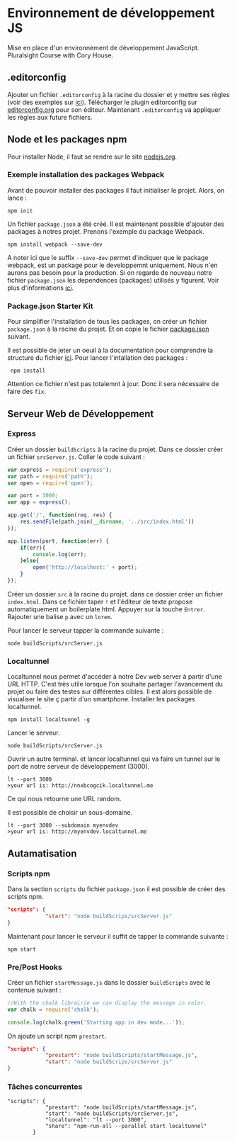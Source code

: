 # Environnement de développement JS
Mise en place d'un environnement de développement JavaScript.
Pluralsight Course with Cory House.
## .editorconfig
Ajouter un fichier `.editorconfig` à la racine du dossier et y mettre ses règles (voir des exemples sur [ici](https://editorconfig.org/#example-file "ici")).
Télécharger le plugin editorconfig sur [editorconfig.org](https://editorconfig.org/#download "editorconfig.org") pour son éditeur.
Maintenant `.editorconfig` va appliquer les règles aux future fichiers.
## Node et les packages npm
Pour installer Node, il faut se rendre sur le site [nodejs.org](https://nodejs.org/en/ "nodejs.org").
### Exemple installation des packages Webpack
Avant de pouvoir installer des packages il faut initialiser le projet. Alors, on lance :
```
npm init
```
Un fichier `package.json` a été créé.
Il est maintenant possible d'ajouter des packages à notres projet. Prenons l'exemple du package Webpack.
```
npm install webpack --save-dev
```
A noter ici que le suffix `--save-dev` permet d'indiquer que le package webpack, est un package pour le developpemnt uniquement. Nous n'en aurons pas besoin pour la production.
Si on regarde de nouveau notre fichier `package.json` les dependences (packages) utilisés y figurent. Voir plus d'informations [ici](https://www.youtube.com/watch?v=GU-2T7k9NfI "ici").
### Package.json Starter Kit
Pour simplifier l'installation de tous les packages, on créer un fichier `package.json` à la racine du projet. Et on copie le fichier [package.json](http://https://gist.github.com/coryhouse/29bd1029b623beb4c7f79b748dcba844 "package.json") suivant.

Il est possible de jeter un oeuil à la documentation pour comprendre la structure du fichier [ici](http:/https://docs.npmjs.com/files/package.json#devdependencies/ "ici").
 Pour lancer l'intallation des packages :

     npm install
 
 Attention ce fichier n'est pas totalemnt à jour. Donc il sera nécessaire de faire des `fix`.
## Serveur Web de Développement
### Express
Créer un dossier `buildScripts` à la racine du projet. Dans ce dossier créer un fichier `srcServer.js`.
Coller le code suivant :
```javascript
var express = require('express');
var path = require('path');
var open = require('open');

var port = 3000;
var app = express();

app.get('/', function(req, res) {
    res.sendFile(path.join(__dirname, '../src/index.html'))
});

app.listen(port, function(err) {
    if(err){
        console.log(err);
    }else{
        open('http://localhost:' + port);
    }
});
```
Créer un dossier `src` à la racine du projet. dans ce dossier créer un fichier `index.html`. Dans ce fichier taper `!` et l'éditeur de texte propose automatiquement un boilerplate html. Appuyer sur la touche `Entrer`. Rajouter une balise `p` avec un `lorem`.

Pour lancer le serveur tapper la commande suivante :

    node buildScripts/srcServer.js
### Localtunnel
Localtunnel nous permet d'accéder à notre Dev web server à partir d'une URL HTTP.
C'est très utile lorsque l'on souhaite partager l'avancement du projet ou faire des testes sur différentes cibles. Il est alors possible de visualiser le site ç partir d'un smartphone.
Installer les packages localtunnel.
```
npm install localtunnel -g
```
Lancer le serveur.
```
node buildScripts/srcServer.js
```
Ouvrir un autre terminal. et lancer localtunnel qui va faire un tunnel sur le port de notre serveur de développement (3000).
```
lt --port 3000
>your url is: http://nnxbcogcik.localtunnel.me
```
Ce qui nous retourne une URL random.

Il est possible de choisir un sous-domaine.
```
lt --port 3000 --subdomain myenvdev
>your url is: http://myenvdev.localtunnel.me
```
## Autamatisation
### Scripts npm
Dans la section `scripts` du fichier `package.json` il est possible de créer des scripts npm.
```json
"scripts": {
			"start": "node buildScrips/srcServer.js"
}
```
Maintenant pour lancer le serveur il suffit de tapper la commande suivante :
```
npm start
```
### Pre/Post Hooks
Créer un fichier `startMessage.js` dans le dossier `buildScripts` avec le contenue suivant :
```javascript
//With the chalk librairie we can display the message in color.
var chalk = require('chalk');

console.log(chalk.green('Starting app in dev mode...'));
```
On ajoute un script npm `prestart`.
```json
"scripts": {
			"prestart": "node buildScripts/startMessage.js",
			"start": "node buildScrips/srcServer.js"
}
```
### Tâches concurrentes
```
"scripts": {
			"prestart": "node buildScripts/startMessage.js",
			"start": "node buildScripts/srcServer.js",
			"localtunnel": "lt --port 3000",
			"share": "npm-run-all --parallel start localtunnel"
		}
```
